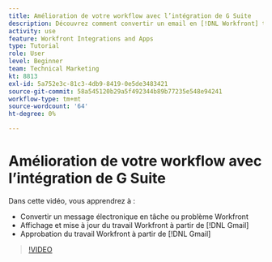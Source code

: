 ```yaml
---
title: Amélioration de votre workflow avec l’intégration de G Suite
description: Découvrez comment convertir un email en [!DNL Workfront] tâche ou problème, affichage et mise à jour [!DNL Workfront] travailler à partir de Gmail et approuver [!DNL Workfront] travail de Gmail.
activity: use
feature: Workfront Integrations and Apps
type: Tutorial
role: User
level: Beginner
team: Technical Marketing
kt: 8813
exl-id: 5a752e3c-81c3-4db9-8419-0e5de3483421
source-git-commit: 58a545120b29a5f492344b89b77235e548e94241
workflow-type: tm+mt
source-wordcount: '64'
ht-degree: 0%

---
```


# Amélioration de votre workflow avec l’intégration de G Suite

Dans cette vidéo, vous apprendrez à :

* Convertir un message électronique en tâche ou problème Workfront
* Affichage et mise à jour du travail Workfront à partir de [!DNL Gmail]
* Approbation du travail Workfront à partir de [!DNL Gmail]

>[!VIDEO](https://video.tv.adobe.com/v/335114/?quality=12)
